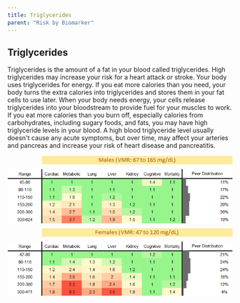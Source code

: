 ```yaml
---
title: Triglycerides
parent: "Risk by Biomarker"
---
```



## Triglycerides


Triglycerides is the amount of a fat in your blood called triglycerides. High triglycerides may increase your risk for a heart attack or stroke. Your body uses triglycerides for energy. If you eat more calories than you need, your body turns the extra calories into triglycerides and stores them in your fat cells to use later. When your body needs energy, your cells release triglycerides into your bloodstream to provide fuel for your muscles to work. If you eat more calories than you burn off, especially calories from carbohydrates, including sugary foods, and fats, you may have high triglyceride levels in your blood. A high blood triglyceride level usually doesn't cause any acute symptoms, but over time, may affect your arteries and pancreas and increase your risk of heart disease and pancreatitis.

<div style="display: flex; flex-direction: column; gap: 10px;">

  <img src="/assets/images/vmrbiomarker_triglycerides__male.png" alt="Triglycerides VMR Male" style="margin-left: 15%">
  <img src="/assets/images/rr_triglycerides__male.png" alt="Triglycerides RR Male">

  <img src="/assets/images/vmrbiomarker_triglycerides__female.png" alt="Triglycerides VMR Female" style="margin-left: 15%; ">
  <img src="/assets/images/rr_triglycerides__female.png" alt="Triglycerides RR Female">

</div>



